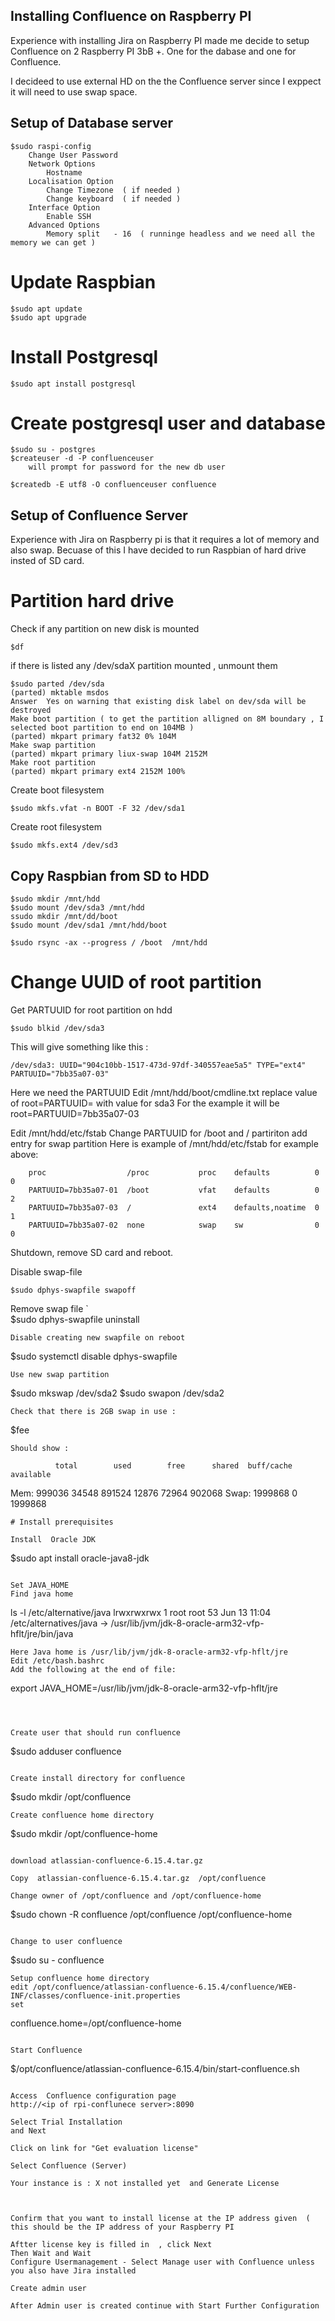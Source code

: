 
## Installing Confluence on Raspberry PI

Experience with installing Jira on Raspberry PI made me decide to 
setup Confluence on 2 Raspberry PI 3bB +.
One for the dabase and one for Confluence.

I decideed to use external HD on the the Confluence server since 
I exppect it will need to use swap space.

## Setup of Database server
```
$sudo raspi-config
    Change User Password
    Network Options 
        Hostname
    Localisation Option
        Change Timezone  ( if needed )
        Change keyboard  ( if needed )
    Interface Option
        Enable SSH
    Advanced Options
        Memory split   - 16  ( runninge headless and we need all the memory we can get )
```    
# Update Raspbian
```
$sudo apt update
$sudo apt upgrade
```
# Install Postgresql
```
$sudo apt install postgresql  
```
# Create postgresql  user and database
```
$sudo su - postgres
$createuser -d -P confluenceuser
    will prompt for password for the new db user

$createdb -E utf8 -O confluenceuser confluence
```
## Setup of  Confluence Server

Experience with Jira on Raspberry pi is that it requires a lot of memory and also  swap.
Becuase of this I have decided to run Raspbian of hard drive insted of SD card.

# Partition  hard drive
Check if any partition on new disk is mounted 
```
$df
```
if there is listed any  /dev/sdaX  partition mounted , unmount them
```
$sudo parted /dev/sda
(parted) mktable msdos
Answer  Yes on warning that existing disk label on dev/sda will be destroyed
Make boot partition ( to get the partition alligned on 8M boundary , I selected boot partition to end on 104MB )
(parted) mkpart primary fat32 0% 104M
Make swap partition 
(parted) mkpart primary liux-swap 104M 2152M
Make root partition
(parted) mkpart primary ext4 2152M 100%
```

Create boot filesystem
```
$sudo mkfs.vfat -n BOOT -F 32 /dev/sda1
```
Create root filesystem
```
$sudo mkfs.ext4 /dev/sd3
```
## Copy  Raspbian from SD to HDD
```
$sudo mkdir /mnt/hdd
$sudo mount /dev/sda3 /mnt/hdd
ssudo mkdir /mnt/dd/boot
$sudo mount /dev/sda1 /mnt/hdd/boot

$sudo rsync -ax --progress / /boot  /mnt/hdd
```

# Change UUID of root partition
Get PARTUUID  for root partition  on hdd
```
$sudo blkid /dev/sda3
```
This will give something like this :
```
/dev/sda3: UUID="904c10bb-1517-473d-97df-340557eae5a5" TYPE="ext4" PARTUUID="7bb35a07-03"
```
Here we need the PARTUUID
Edit /mnt/hdd/boot/cmdline.txt  replace value of root=PARTUUID= with value for sda3
For the example it will be root=PARTUUID=7bb35a07-03

Edit /mnt/hdd/etc/fstab
Change PARTUUID for  /boot  and /  partiriton
add entry for swap partition
Here is example of /mnt/hdd/etc/fstab for example above:
```
    proc                  /proc           proc    defaults          0       0
    PARTUUID=7bb35a07-01  /boot           vfat    defaults          0       2
    PARTUUID=7bb35a07-03  /               ext4    defaults,noatime  0       1
    PARTUUID=7bb35a07-02  none            swap    sw                0       0
```

Shutdown, remove SD card and reboot.

Disable  swap-file
```
$sudo dphys-swapfile swapoff
```
Remove  swap file
`  
$sudo dphys-swapfile uninstall
```
Disable creating new swapfile on reboot
```
$sudo systemctl disable dphys-swapfile
```
Use new swap partition
```
$sudo mkswap /dev/sda2
$sudo swapon /dev/sda2
```
Check that there is 2GB swap in use :
```
$fee
```
Should show :
```
              total        used        free      shared  buff/cache   available
Mem:         999036       34548      891524       12876       72964      902068
Swap:       1999868           0     1999868
```
# Install prerequisites

Install  Oracle JDK
```
$sudo apt install oracle-java8-jdk
```

Set JAVA_HOME 
Find java home 
```
ls -l /etc/alternative/java
lrwxrwxrwx 1 root root 53 Jun 13 11:04 /etc/alternatives/java -> /usr/lib/jvm/jdk-8-oracle-arm32-vfp-hflt/jre/bin/java
```
Here Java home is /usr/lib/jvm/jdk-8-oracle-arm32-vfp-hflt/jre
Edit /etc/bash.bashrc
Add the following at the end of file:
```
export JAVA_HOME=/usr/lib/jvm/jdk-8-oracle-arm32-vfp-hflt/jre
```



Create user that should run confluence
```
$sudo adduser confluence 
```

Create install directory for confluence 
```
$sudo mkdir /opt/confluence
```
Create confluence home directory
```
$sudo mkdir /opt/confluence-home
```

download atlassian-confluence-6.15.4.tar.gz

Copy  atlassian-confluence-6.15.4.tar.gz  /opt/confluence

Change owner of /opt/confluence and /opt/confluence-home
```
$sudo chown -R confluence /opt/confluence /opt/confluence-home
```

Change to user confluence 
```
$sudo su - confluence
```
Setup confluence home directory
edit /opt/confluence/atlassian-confluence-6.15.4/confluence/WEB-INF/classes/confluence-init.properties
set 
```
confluence.home=/opt/confluence-home
```

Start Confluence
```
$/opt/confluence/atlassian-confluence-6.15.4/bin/start-confluence.sh
```

Access  Confluence configuration page 
http://<ip of rpi-conflunece server>:8090

Select Trial Installation
and Next

Click on link for "Get evaluation license"

Select Confluence (Server)

Your instance is : X not installed yet  and Generate License



Confirm that you want to install license at the IP address given  ( this should be the IP address of your Raspberry PI

Aftter license key is filled in  , click Next
Then Wait and Wait
Configure Usermanagement - Select Manage user with Confluence unless you also have Jira installed

Create admin user

After Admin user is created continue with Start Further Configuration

